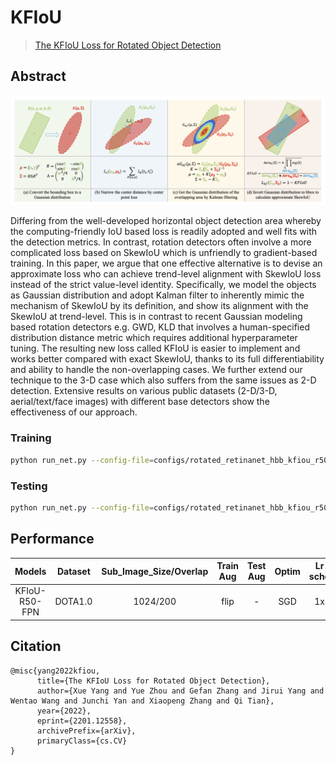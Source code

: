 # KFIoU

> [The KFIoU Loss for Rotated Object Detection](https://arxiv.org/pdf/2101.11952.pdf)

<!-- [ALGORITHM] -->

## Abstract

<div align=center>
<img src="https://raw.githubusercontent.com/zytx121/image-host/main/imgs/kfiou.png" width="800"/>
</div>

Differing from the well-developed horizontal object detection area whereby the computing-friendly IoU based loss is
readily adopted and well fits with the detection metrics. In contrast, rotation detectors often involve a more
complicated loss based on SkewIoU which is unfriendly to gradient-based training. In this paper, we argue that one
effective alternative is to devise an approximate loss who can achieve trend-level alignment with SkewIoU loss instead
of the strict value-level identity. Specifically, we model the objects as Gaussian distribution and adopt Kalman filter to
inherently mimic the mechanism of SkewIoU by its definition, and show its alignment with the SkewIoU at trend-level. This
is in contrast to recent Gaussian modeling based rotation detectors e.g. GWD, KLD that involves a human-specified
distribution distance metric which requires additional hyperparameter tuning. The resulting new loss called KFIoU is
easier to implement and works better compared with exact SkewIoU, thanks to its full differentiability and ability to
handle the non-overlapping cases. We further extend our technique to the 3-D case which also suffers from the same
issues as 2-D detection. Extensive results on various public datasets (2-D/3-D, aerial/text/face images) with different
base detectors show the effectiveness of our approach.

### Training
```sh
python run_net.py --config-file=configs/rotated_retinanet_hbb_kfiou_r50_fpn_1x_dota.py --task=train
```

### Testing
```sh
python run_net.py --config-file=configs/rotated_retinanet_hbb_kfiou_r50_fpn_1x_dota.py --task=test
```

## Performance

|   Models    | Dataset| Sub_Image_Size/Overlap |Train Aug | Test Aug | Optim | Lr schd | mAP    | Paper |                             Config                             | Download   |
|:-----------:| :-----: |:-----:|:-----:| :-----: | :-----:| :-----:| :----: |:--------:|:--------------------------------------------------------------:| :--------: |
| KFIoU-R50-FPN | DOTA1.0|1024/200| flip|-|  SGD   |   1x    | 69.36   | [arxiv](https://arxiv.org/abs/2101.11952)| [config](configs/rotated_retinanet_hbb_kfiou_r50_fpn_1x_dota.py) | [model](https://cloud.tsinghua.edu.cn/f/9d24118280864511b943/?dl=1) |

## Citation

```
@misc{yang2022kfiou,
      title={The KFIoU Loss for Rotated Object Detection},
      author={Xue Yang and Yue Zhou and Gefan Zhang and Jirui Yang and Wentao Wang and Junchi Yan and Xiaopeng Zhang and Qi Tian},
      year={2022},
      eprint={2201.12558},
      archivePrefix={arXiv},
      primaryClass={cs.CV}
}
```